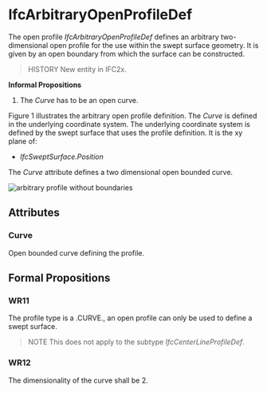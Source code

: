 # IfcArbitraryOpenProfileDef

The open profile _IfcArbitraryOpenProfileDef_ defines an arbitrary two-dimensional open profile for the use within the swept surface geometry. It is given by an open boundary from which the surface can be constructed.

> HISTORY  New entity in IFC2x.

**Informal Propositions**

1. The _Curve_ has to be an open curve.

Figure 1 illustrates the arbitrary open profile definition. The _Curve_ is defined in the underlying coordinate system. The underlying coordinate system is defined by the swept surface that uses the profile definition. It is the xy plane of:

* _IfcSweptSurface.Position_

The _Curve_ attribute defines a two dimensional open bounded curve.

![arbitrary profile without boundaries](../../../../figures/ifcarbitraryprofiledef-layout3.gif "Figure 1 &mdash; Arbitrary open profile")

## Attributes

### Curve
Open bounded curve defining the profile.

## Formal Propositions

### WR11
The profile type is a .CURVE., an open profile can only be used to define a swept surface.
> NOTE This does not apply to the subtype _IfcCenterLineProfileDef_.

### WR12
The dimensionality of the curve shall be 2.
